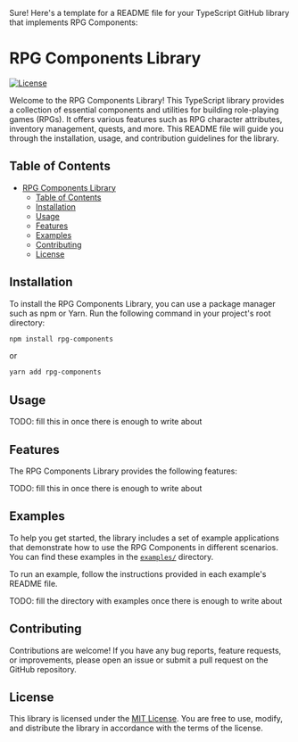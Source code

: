 Sure! Here's a template for a README file for your TypeScript GitHub library that implements RPG Components:

# RPG Components Library

[![License](https://img.shields.io/badge/license-MIT-blue.svg)](LICENSE)

Welcome to the RPG Components Library! This TypeScript library provides a collection of essential components and utilities for building role-playing games (RPGs). It offers various features such as RPG character attributes, inventory management, quests, and more. This README file will guide you through the installation, usage, and contribution guidelines for the library.

## Table of Contents

- [RPG Components Library](#rpg-components-library)
  - [Table of Contents](#table-of-contents)
  - [Installation](#installation)
  - [Usage](#usage)
  - [Features](#features)
  - [Examples](#examples)
  - [Contributing](#contributing)
  - [License](#license)

## Installation

To install the RPG Components Library, you can use a package manager such as npm or Yarn. Run the following command in your project's root directory:

```bash
npm install rpg-components
```

or

```bash
yarn add rpg-components
```

## Usage

TODO: fill this in once there is enough to write about

## Features

The RPG Components Library provides the following features:

TODO: fill this in once there is enough to write about

## Examples

To help you get started, the library includes a set of example applications that demonstrate how to use the RPG Components in different scenarios. You can find these examples in the [`examples/`](examples/) directory.

To run an example, follow the instructions provided in each example's README file.

TODO: fill the directory with examples once there is enough to write about

## Contributing

Contributions are welcome! If you have any bug reports, feature requests, or improvements, please open an issue or submit a pull request on the GitHub repository.

## License

This library is licensed under the [MIT License](LICENSE). You are free to use, modify, and distribute the library in accordance with the terms of the license.